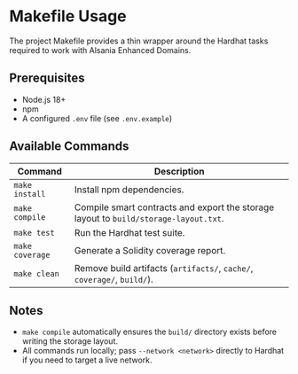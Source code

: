 # Makefile Usage

The project Makefile provides a thin wrapper around the Hardhat tasks required to work with Alsania Enhanced Domains.

## Prerequisites

* Node.js 18+
* npm
* A configured `.env` file (see `.env.example`)

## Available Commands

| Command | Description |
|---------|-------------|
| `make install` | Install npm dependencies. |
| `make compile` | Compile smart contracts and export the storage layout to `build/storage-layout.txt`. |
| `make test` | Run the Hardhat test suite. |
| `make coverage` | Generate a Solidity coverage report. |
| `make clean` | Remove build artifacts (`artifacts/`, `cache/`, `coverage/`, `build/`). |

## Notes

* `make compile` automatically ensures the `build/` directory exists before writing the storage layout.
* All commands run locally; pass `--network <network>` directly to Hardhat if you need to target a live network.
